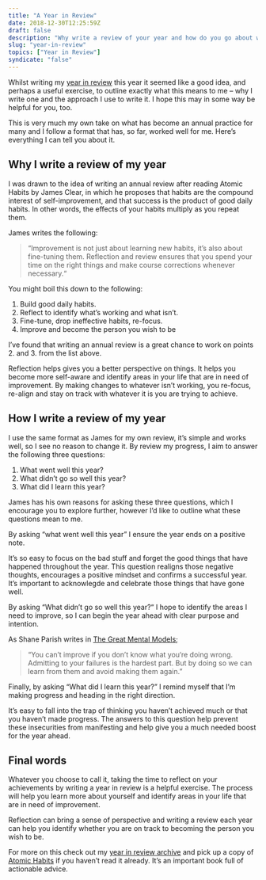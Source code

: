 ```yaml
---
title: "A Year in Review"
date: 2018-12-30T12:25:59Z
draft: false
description: "Why write a review of your year and how do you go about writing one? Here are the reasons why I decided to start writing one and the format I follow."
slug: "year-in-review"
topics: ["Year in Review"]
syndicate: "false"
---
```


Whilst writing my [year in review](https://harrycresswell.com/tags/year-in-review/) this year it seemed like a good idea, and perhaps a useful exercise, to outline exactly what this means to me – why I write one and the approach I use to write it. I hope this may in some way be helpful for you, too.

This is very much my own take on what has become an annual practice for many and I follow a format that has, so far, worked well for me. Here’s everything I can tell you about it.

## Why I write a review of my year

I was drawn to the idea of writing an annual review after reading Atomic Habits by James Clear, in which he proposes that habits are the compound interest of self-improvement, and that success is the product of good daily habits. In other words, the effects of your habits multiply as you repeat them.

James writes the following:

> “Improvement is not just about learning new habits, it’s also about fine-tuning them. Reflection and review ensures that you spend your time on the right things and make course corrections whenever necessary.“

You might boil this down to the following:

1. Build good daily habits.
2. Reflect to identify what’s working and what isn’t.
3. Fine-tune, drop ineffective habits, re-focus.
4. Improve and become the person you wish to be

I’ve found that writing an annual review is a great chance to work on points 2. and 3. from the list above. 

Reflection helps gives you a better perspective on things. It helps you become more self-aware and identify areas in your life that are in need of improvement. By making changes to whatever isn’t working, you re-focus, re-align and stay on track with whatever it is you are trying to achieve.

## How I write a review of my year

I use the same format as James for my own review, it’s simple and works well, so I see no reason to change it. By review my progress, I aim to answer the following three questions:

1. What went well this year?
2. What didn’t go so well this year?
3. What did I learn this year?

James has his own reasons for asking these three questions, which I encourage you to explore further, however I’d like to outline what these questions mean to me.

By asking “what went well this year” I ensure the year ends on a positive note.

It’s so easy to focus on the bad stuff and forget the good things that have happened throughout the year. This question realigns those negative thoughts, encourages a positive mindset and confirms a successful year. It’s important to acknowlegde and celebrate those things that have gone well. 

By asking “What didn’t go so well this year?“ I hope to identify the areas I need to improve, so I can begin the year ahead with clear purpose and intention.

As Shane Parish writes in [The Great Mental Models](https://fs.blog/tgmm/);

> “You can’t improve if you don’t know what you‘re doing wrong. Admitting to your failures is the hardest part. But by doing so we can learn from them and avoid making them again.”

Finally, by asking “What did I learn this year?” I remind myself that I’m making progress and heading in the right direction.

It’s easy to fall into the trap of thinking you haven’t achieved much or that you haven’t made progress. The answers to this question help prevent these insecurities from manifesting and help give you a much needed boost for the year ahead.

## Final words

Whatever you choose to call it, taking the time to reflect on your achievements by writing a year in review is a helpful exercise. The process will help you learn more about yourself and identify areas in your life that are in need of improvement.

Reflection can bring a sense of perspective and writing a review each year can help you identify whether you are on track to becoming the person you wish to be.

For more on this check out my [year in review archive](https://harrycresswell.com/tags/year-in-review/) and pick up a copy of [Atomic Habits](https://www.goodreads.com/book/show/40121378-atomic-habits) if you haven’t read it already. It’s an important book full of actionable advice.

